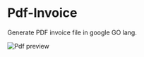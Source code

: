 # Pdf-Invoice
Generate PDF invoice file in google GO lang.


![Pdf preview](https://github.com/nionis99/Pdf-Invoice/blob/master/pdf.JPG)
